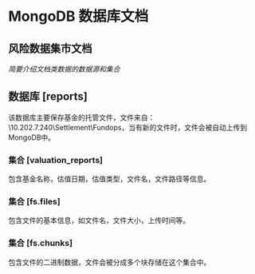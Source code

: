 # MongoDB 数据库文档

## 风险数据集市文档
_简要介绍文档类数据的数据源和集合_

## 数据库 [reports]
该数据库主要保存基金的托管文件，文件来自：\\10.202.7.240\\Settlement\\Fundops，当有新的文件时，文件会被自动上传到MongoDB中。

### 集合 [valuation_reports]
包含基金名称，估值日期，估值类型，文件名，文件路径等信息。

### 集合 [fs.files]
包含文件的基本信息，如文件名，文件大小，上传时间等。

### 集合 [fs.chunks]
包含文件的二进制数据，文件会被分成多个块存储在这个集合中。


